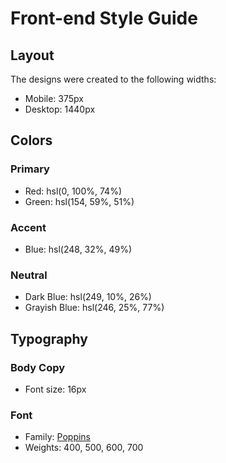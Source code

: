 # Front-end Style Guide

## Layout

The designs were created to the following widths:

- Mobile: 375px
- Desktop: 1440px

## Colors

### Primary

- Red: hsl(0, 100%, 74%) 
- Green: hsl(154, 59%, 51%)

### Accent

- Blue: hsl(248, 32%, 49%)

### Neutral

- Dark Blue: hsl(249, 10%, 26%) 
- Grayish Blue: hsl(246, 25%, 77%)

## Typography

### Body Copy

- Font size: 16px

### Font

- Family: [Poppins](https://fonts.google.com/specimen/Poppins)
- Weights: 400, 500, 600, 700


 <!--<script>
    function checkForBlank() {
      if (document.getElementById('first-name').value == "" ){
        
        document.getElementById('first-name').style.borderColor = "red";
        return false;
      }
      else if (document.getElementById('last-name').value == ""){
       
        document.getElementById('last-name').style.borderBlockColor = "red";
        return false;
      }
      else if (document.getElementById('email').value == ""){
       
       document.getElementById('email').style.borderBlockColor = "red";
       return false;
     }
     else if (document.getElementById('password').value == ""){
       
       document.getElementById('password').style.borderBlockColor = "red";
       return false;
     }
  
    }   
  </script> -->